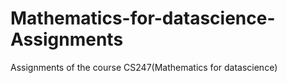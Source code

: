 # Mathematics-for-datascience-Assignments

Assignments of the course CS247(Mathematics for datascience) 
